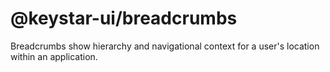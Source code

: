 # @keystar-ui/breadcrumbs

Breadcrumbs show hierarchy and navigational context for a user's location within
an application.
